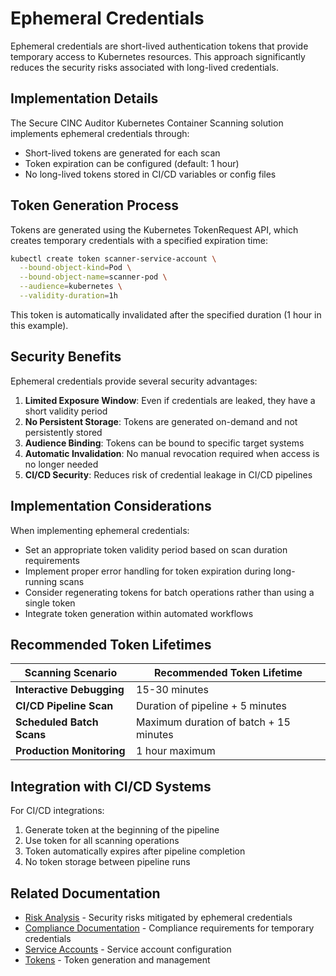 # Ephemeral Credentials

Ephemeral credentials are short-lived authentication tokens that provide temporary access to Kubernetes resources. This approach significantly reduces the security risks associated with long-lived credentials.

## Implementation Details

The Secure CINC Auditor Kubernetes Container Scanning solution implements ephemeral credentials through:

- Short-lived tokens are generated for each scan
- Token expiration can be configured (default: 1 hour)
- No long-lived tokens stored in CI/CD variables or config files

## Token Generation Process

Tokens are generated using the Kubernetes TokenRequest API, which creates temporary credentials with a specified expiration time:

```bash
kubectl create token scanner-service-account \
  --bound-object-kind=Pod \
  --bound-object-name=scanner-pod \
  --audience=kubernetes \
  --validity-duration=1h
```

This token is automatically invalidated after the specified duration (1 hour in this example).

## Security Benefits

Ephemeral credentials provide several security advantages:

1. **Limited Exposure Window**: Even if credentials are leaked, they have a short validity period
2. **No Persistent Storage**: Tokens are generated on-demand and not persistently stored
3. **Audience Binding**: Tokens can be bound to specific target systems
4. **Automatic Invalidation**: No manual revocation required when access is no longer needed
5. **CI/CD Security**: Reduces risk of credential leakage in CI/CD pipelines

## Implementation Considerations

When implementing ephemeral credentials:

- Set an appropriate token validity period based on scan duration requirements
- Implement proper error handling for token expiration during long-running scans
- Consider regenerating tokens for batch operations rather than using a single token
- Integrate token generation within automated workflows

## Recommended Token Lifetimes

| Scanning Scenario | Recommended Token Lifetime |
|-------------------|----------------------------|
| **Interactive Debugging** | 15-30 minutes |
| **CI/CD Pipeline Scan** | Duration of pipeline + 5 minutes |
| **Scheduled Batch Scans** | Maximum duration of batch + 15 minutes |
| **Production Monitoring** | 1 hour maximum |

## Integration with CI/CD Systems

For CI/CD integrations:

1. Generate token at the beginning of the pipeline
2. Use token for all scanning operations
3. Token automatically expires after pipeline completion
4. No token storage between pipeline runs

## Related Documentation

- [Risk Analysis](../risk/index.md) - Security risks mitigated by ephemeral credentials
- [Compliance Documentation](../compliance/index.md) - Compliance requirements for temporary credentials
- [Service Accounts](../../service-accounts/index.md) - Service account configuration
- [Tokens](../../tokens/index.md) - Token generation and management
